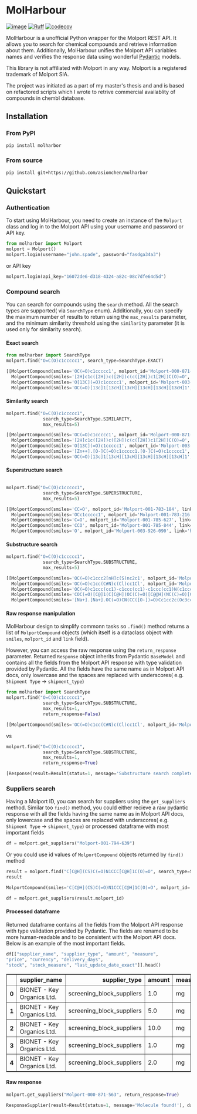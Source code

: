 
# MolHarbour
[![image](https://shields.io/badge/python-3.9%20%7C%203.10%20%7C%203.11%20%7C%203.12-blue)](#)
[![Ruff](https://img.shields.io/endpoint?url=https://raw.githubusercontent.com/astral-sh/ruff/main/assets/badge/v2.json)](https://github.com/astral-sh/ruff)
[![codecov](https://codecov.io/gh/asiomchen/molharbor/graph/badge.svg?token=BPMQ6F3IV9)](https://codecov.io/gh/asiomchen/molharbor)

MolHarbour is a unofficial Python wrapper for the Molport REST API. It allows you to search for chemical compounds and retrieve information about them.
Additionally, MolHarbour unifies the Molport API variables names and verifies the response data using wonderful [Pydantic](https://github.com/pydantic/pydantic) models.

This library is not affiliated with Molport in any way. Molport is a registered trademark of Molport SIA.

The project was initiated as a part of my master's thesis and and is based on refactored scripts which I wrote to retrive commercial availablity of compounds in chembl database.

## Installation

### From PyPI

```bash
pip install molharbor
```

### From source

```bash
pip install git+https://github.com/asiomchen/molharbor

```

## Quickstart
### Authentication

To start using MolHarbour, you need to create an instance of the `Molport` class and log in to the Molport API using your username and password or API key.

```python
from molharbor import Molport
molport = Molport()
molport.login(username="john.spade", password="fasdga34a3")
```

or API key

```python
molport.login(api_key="16072de6-d318-4324-a82c-08c7dfe64d5d")
```

### Compound search

You can search for compounds using the `search` method. All the search types are supported( via `SearchType` enum).
Additionally, you can specify the maximum number of results to return using the `max_results` parameter, and the minimum similarity threshold using the `similarity` parameter (it is used only for similarity search).


#### Exact search

```python
from molharbor import SearchType
molport.find("O=C(O)c1ccccc1", search_type=SearchType.EXACT)

[[MolportCompound(smiles='OC(=O)c1ccccc1', molport_id='Molport-000-871-563', link='https://www.molport.com/shop/compound/Molport-000-871-563'),
  MolportCompound(smiles='[2H]c1c([2H])c([2H])c(c([2H])c1[2H])C(O)=O', molport_id='Molport-003-927-939', link='https://www.molport.com/shop/compound/Molport-003-927-939'),
  MolportCompound(smiles='O[13C](=O)c1ccccc1', molport_id='Molport-003-929-055', link='https://www.molport.com/shop/compound/Molport-003-929-055'),
  MolportCompound(smiles='OC(=O)[13c]1[13cH][13cH][13cH][13cH][13cH]1', molport_id='Molport-046-688-787', link='https://www.molport.com/shop/compound/Molport-046-688-787')]]

```

#### Similarity search

```python
molport.find("O=C(O)c1ccccc1", 
              search_type=SearchType.SIMILARITY, 
              max_results=5)

[[MolportCompound(smiles='OC(=O)c1ccccc1', molport_id='Molport-000-871-563', link='https://www.molport.com/shop/compound/Molport-000-871-563'),
  MolportCompound(smiles='[2H]c1c([2H])c([2H])c(c([2H])c1[2H])C(O)=O', molport_id='Molport-003-927-939', link='https://www.molport.com/shop/compound/Molport-003-927-939'),
  MolportCompound(smiles='O[13C](=O)c1ccccc1', molport_id='Molport-003-929-055', link='https://www.molport.com/shop/compound/Molport-003-929-055'),
  MolportCompound(smiles='[Zn++].[O-]C(=O)c1ccccc1.[O-]C(=O)c1ccccc1', molport_id='Molport-003-986-949', link='https://www.molport.com/shop/compound/Molport-003-986-949'),
  MolportCompound(smiles='OC(=O)[13c]1[13cH][13cH][13cH][13cH][13cH]1', molport_id='Molport-046-688-787', link='https://www.molport.com/shop/compound/Molport-046-688-787')]]

```

#### Superstructure search

```python

molport.find("O=C(O)c1ccccc1", 
              search_type=SearchType.SUPERSTRUCTURE, 
              max_results=5)

[[MolportCompound(smiles='CC=O', molport_id='Molport-001-783-184', link='https://www.molport.com/shop/compound/Molport-001-783-184'),
  MolportCompound(smiles='OCc1ccccc1', molport_id='Molport-001-783-216', link='https://www.molport.com/shop/compound/Molport-001-783-216'),
  MolportCompound(smiles='C=O', molport_id='Molport-001-785-627', link='https://www.molport.com/shop/compound/Molport-001-785-627'),
  MolportCompound(smiles='CCO', molport_id='Molport-001-785-844', link='https://www.molport.com/shop/compound/Molport-001-785-844'),
  MolportCompound(smiles='O', molport_id='Molport-003-926-090', link='https://www.molport.com/shop/compound/Molport-003-926-090')]]

```

#### Substructure search

```python
molport.find("O=C(O)c1ccccc1", 
              search_type=SearchType.SUBSTRUCTURE, 
              max_results=5)

[[MolportCompound(smiles='OC(=O)c1ccc2[nH]c(S)nc2c1', molport_id='Molport-000-004-519', link='https://www.molport.com/shop/compound/Molport-000-004-519'),
  MolportCompound(smiles='OC(=O)c1cc(C#N)c(Cl)cc1Cl', molport_id='Molport-051-434-827', link='https://www.molport.com/shop/compound/Molport-051-434-827'),
  MolportCompound(smiles='OC(=O)c1ccc(cc1)-c1ccc(cc1)-c1ccc(cc1)N(c1ccc(cc1)-c1ccc(cc1)-c1ccc(cc1)C(O)=O)c1ccc(cc1)-c1ccc(cc1)-c1ccc(cc1)C(O)=O', molport_id='Molport-051-434-831', link='https://www.molport.com/shop/compound/Molport-051-434-831'),
  MolportCompound(smiles='COC(=O)[C@]1(C[C@H](OC(C)=O)[C@@H](NC(C)=O)[C@@H](O1)[C@H](OC(C)=O)[C@@H](COC(C)=O)OC(C)=O)O[C@H]1[C@@H](OC(=O)c2ccccc2)[C@@H](COC(=O)c2ccccc2)O[C@@H](Oc2ccc(OC)cc2)[C@@H]1OC(=O)c1ccccc1', molport_id='Molport-051-434-926', link='https://www.molport.com/shop/compound/Molport-051-434-926'),
  MolportCompound(smiles='[Na+].[Na+].OC(=O)CN(CC([O-])=O)Cc1cc2c(Oc3cc(O)c(CN(CC(O)=O)CC([O-])=O)cc3C22OC(=O)c3ccccc23)cc1O', molport_id='Molport-051-435-130', link='https://www.molport.com/shop/compound/Molport-051-435-130')]]

```

#### Raw response manipulation

MolHarbour design to simplify commonn tasks so `.find()` method returns a list of `MolportCompound` objects (which itself is a dataclass object with `smiles`, `molport_id` and `link` field). 

However, you can access the raw response using the `return_response` parameter. Returned `Response` object inherits from Pydantic `BaseModel` and contains all the fields from the Molport API response with type validation provided by Pydantic.
All the fields have the same name as in Molport API docs, only lowercase and the spaces are replaced with underscores( e.g. `Shipment Type` -> `shipment_type`)

```python
from molharbor import SearchType
molport.find("O=C(O)c1ccccc1", 
              search_type=SearchType.SUBSTRUCTURE, 
              max_results=1, 
              return_response=False)

[[MolportCompound(smiles='OC(=O)c1cc(C#N)c(Cl)cc1Cl', molport_id='Molport-051-434-827', link='https://www.molport.com/shop/compound/Molport-051-434-827')]]
```
vs

```python
molport.find("O=C(O)c1ccccc1", 
              search_type=SearchType.SUBSTRUCTURE, 
              max_results=1, 
              return_response=True)

[Response(result=Result(status=1, message='Substructure search completed!'), data=Data(molecules=[Molecule(id=45........
```

### Suppliers search

Having a Molport ID, you can search for suppliers using the `get_suppliers` method. Similar too `find()` method, you could either recieve a raw pydantic response with all the fields having the same name as in Molport API docs, only lowercase and the spaces are replaced with underscores( e.g. `Shipment Type` -> `shipment_type`) or processed dataframe with most important fields

```python
df = molport.get_suppliers("Molport-001-794-639")
```

Or you could use id values of `MolportCompound` objects returned by `find()` method

```python
result = molport.find("C[C@H](CS)C(=O)N1CCC[C@H]1C(O)=O", search_type=SearchType.EXACT, max_results=1)[0]
result

MolportCompound(smiles='C[C@H](CS)C(=O)N1CCC[C@H]1C(O)=O', molport_id='Molport-001-794-639', link=...

df = molport.get_suppliers(result.molport_id)
```
#### Processed dataframe

Returned dataframe contains all the fields from the Molport API response with type validation provided by Pydantic. The fields are renamed to be more human-readable and to be consistent with the Molport API docs. Below is an example of the most important fields.

```python
df[["supplier_name", "supplier_type", "amount", "measure", 
"price", "currency", "delivery_days", 
"stock", "stock_measure", "last_update_date_exact"]].head()
```
<table border="1" class="dataframe">
  <thead>
    <tr style="text-align: right;">
      <th></th>
      <th>supplier_name</th>
      <th>supplier_type</th>
      <th>amount</th>
      <th>measure</th>
      <th>price</th>
      <th>currency</th>
      <th>delivery_days</th>
      <th>stock</th>
      <th>stock_measure</th>
      <th>last_update_date_exact</th>
    </tr>
  </thead>
  <tbody>
    <tr>
      <th>0</th>
      <td>BIONET - Key Organics Ltd.</td>
      <td>screening_block_suppliers</td>
      <td>1.0</td>
      <td>mg</td>
      <td>45.0</td>
      <td>USD</td>
      <td>4</td>
      <td>1187.6</td>
      <td>mg</td>
      <td>May 17, 2024</td>
    </tr>
    <tr>
      <th>1</th>
      <td>BIONET - Key Organics Ltd.</td>
      <td>screening_block_suppliers</td>
      <td>5.0</td>
      <td>mg</td>
      <td>53.0</td>
      <td>USD</td>
      <td>4</td>
      <td>1187.6</td>
      <td>mg</td>
      <td>May 17, 2024</td>
    </tr>
    <tr>
      <th>2</th>
      <td>BIONET - Key Organics Ltd.</td>
      <td>screening_block_suppliers</td>
      <td>10.0</td>
      <td>mg</td>
      <td>64.0</td>
      <td>USD</td>
      <td>4</td>
      <td>1187.6</td>
      <td>mg</td>
      <td>May 17, 2024</td>
    </tr>
    <tr>
      <th>3</th>
      <td>BIONET - Key Organics Ltd.</td>
      <td>screening_block_suppliers</td>
      <td>1.0</td>
      <td>mg</td>
      <td>45.0</td>
      <td>USD</td>
      <td>4</td>
      <td>1187.6</td>
      <td>mg</td>
      <td>May 17, 2024</td>
    </tr>
    <tr>
      <th>4</th>
      <td>BIONET - Key Organics Ltd.</td>
      <td>screening_block_suppliers</td>
      <td>2.0</td>
      <td>mg</td>
      <td>47.0</td>
      <td>USD</td>
      <td>4</td>
      <td>1187.6</td>
      <td>mg</td>
      <td>May 17, 2024</td>
    </tr>
  </tbody>
</table>

#### Raw response

```python
molport.get_suppliers("Molport-000-871-563", return_response=True)

ResponseSupplier(result=Result(status=1, message='Molecule found!'), data=DataSupplier(molecule=Molecule2(id=871563, molport_id='Molport-000-871-563', smiles='OC(=O)c1ccccc1', .....
```
